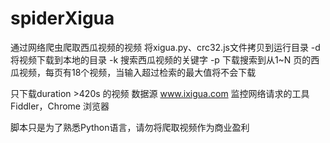 # spiderXigua
通过网络爬虫爬取西瓜视频的视频
将xigua.py、crc32.js文件拷贝到运行目录
-d 将视频下载到本地的目录
-k  搜索西瓜视频的关键字
-p  下载搜索到从1~N 页的西瓜视频，每页有18个视频，当输入超过检索的最大值将不会下载


只下载duration >420s 的视频 
数据源 www.ixigua.com
监控网络请求的工具Fiddler，Chrome 浏览器

脚本只是为了熟悉Python语言，请勿将爬取视频作为商业盈利
